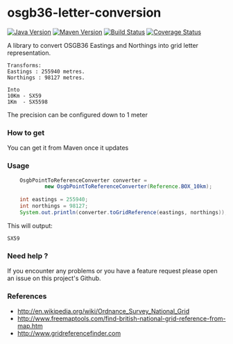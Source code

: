 osgb36-letter-conversion
========================


[![Java Version](http://img.shields.io/badge/Java-1.8-blue.svg)](http://www.oracle.com/technetwork/java/javase/downloads/jdk8-downloads-2133151.html)
[![Maven Version](http://img.shields.io/maven-central/v/ro.ghionoiu/osgb36-letter-conversion.svg)](http://mvnrepository.com/artifact/ro.ghionoiu/osgb36-letter-conversion)
[![Build Status](https://travis-ci.org/julianghionoiu/osgb36-letter-conversion.svg?branch=master)](https://travis-ci.org/julianghionoiu/osgb36-letter-conversion)
[![Coverage Status](https://img.shields.io/coveralls/julianghionoiu/osgb36-letter-conversion.svg)](https://coveralls.io/r/julianghionoiu/osgb36-letter-conversion?branch=master)

 A library to convert OSGB36 Eastings and Northings into grid letter representation.

```
Transforms:
Eastings : 255940 metres.
Northings : 98127 metres.

Into
10Km - SX59
1Km  - SX5598
```

The precision can be configured down to 1 meter

### How to get

You can get it from Maven once it updates

### Usage

```java
    OsgbPointToReferenceConverter converter =
            new OsgbPointToReferenceConverter(Reference.BOX_10km);
    
    int eastings = 255940;
    int northings = 98127;
    System.out.println(converter.toGridReference(eastings, northings));
```
This will output:
```
SX59
```

### Need help ?

If you encounter any problems or you have a feature request please open an issue on this project's Github.

### References

* http://en.wikipedia.org/wiki/Ordnance_Survey_National_Grid
* http://www.freemaptools.com/find-british-national-grid-reference-from-map.htm
* http://www.gridreferencefinder.com
